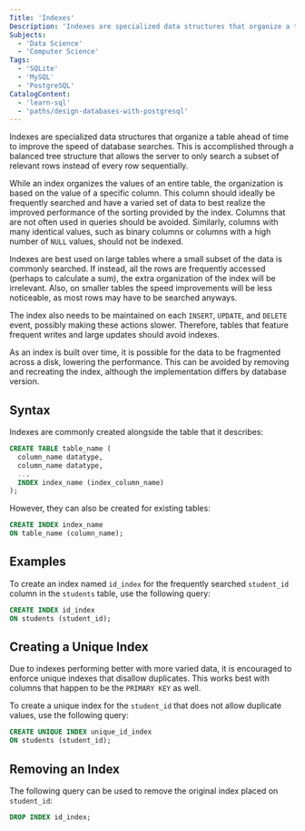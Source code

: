 ```yaml
---
Title: 'Indexes'
Description: 'Indexes are specialized data structures that organize a table ahead of time to improve the speed of database searches. This is accomplished through a balanced tree structure that allows the server to only search a subset of relevant rows instead of every row sequentially. While an index organizes the values of an entire table, the organization is based on the value of a specific column. This column should ideally be frequently searched and have a varied set of data to best realize the improved performance of the sorting provided by the index. Columns that are not often used in queries should be avoided. Similarly, columns with many identical values, such as binary columns or columns with a high number of NULL values, should not be indexed. Indexes are best used on large tables where a small subset of the data is commonly searched. If instead, all the rows are frequently accessed (perhaps to calculate a sum), the extra organization of the index will be irrelevant. Also, on smaller tables the speed improvements will be less noticeable, as most rows may have to be searched anyways. The index also needs to be maintained on each INSERT, UPDATE, and DELETE event, possibly making these actions slower. Therefore, tables that feature frequent writes and large updates should avoid indexes. As an index is built over time, it is possible for the data to be fragmented across a disk, lowering the performance. This can be avoided by removing and recreating the index, although the implementation differs by database version. Indexes are commonly created alongside the table that it describes: sql'
Subjects:
  - 'Data Science'
  - 'Computer Science'
Tags:
  - 'SQLite'
  - 'MySQL'
  - 'PostgreSQL'
CatalogContent:
  - 'learn-sql'
  - 'paths/design-databases-with-postgresql'
---
```


Indexes are specialized data structures that organize a table ahead of time to improve the speed of database searches. This is accomplished through a balanced tree structure that allows the server to only search a subset of relevant rows instead of every row sequentially.

While an index organizes the values of an entire table, the organization is based on the value of a specific column. This column should ideally be frequently searched and have a varied set of data to best realize the improved performance of the sorting provided by the index. Columns that are not often used in queries should be avoided. Similarly, columns with many identical values, such as binary columns or columns with a high number of `NULL` values, should not be indexed.

Indexes are best used on large tables where a small subset of the data is commonly searched. If instead, all the rows are frequently accessed (perhaps to calculate a sum), the extra organization of the index will be irrelevant. Also, on smaller tables the speed improvements will be less noticeable, as most rows may have to be searched anyways.

The index also needs to be maintained on each `INSERT`, `UPDATE`, and `DELETE` event, possibly making these actions slower. Therefore, tables that feature frequent writes and large updates should avoid indexes.

As an index is built over time, it is possible for the data to be fragmented across a disk, lowering the performance. This can be avoided by removing and recreating the index, although the implementation differs by database version.

## Syntax

Indexes are commonly created alongside the table that it describes:

```sql
CREATE TABLE table_name (
  column_name datatype,
  column_name datatype,
  ...
  INDEX index_name (index_column_name)
);
```

However, they can also be created for existing tables:

```sql
CREATE INDEX index_name
ON table_name (column_name);
```

## Examples

To create an index named `id_index` for the frequently searched `student_id` column in the `students` table, use the following query:

```sql
CREATE INDEX id_index
ON students (student_id);
```

## Creating a Unique Index

Due to indexes performing better with more varied data, it is encouraged to enforce unique indexes that disallow duplicates. This works best with columns that happen to be the `PRIMARY KEY` as well.

To create a unique index for the `student_id` that does not allow duplicate values, use the following query:

```sql
CREATE UNIQUE INDEX unique_id_index
ON students (student_id);
```

## Removing an Index

The following query can be used to remove the original index placed on `student_id`:

```sql
DROP INDEX id_index;
```
